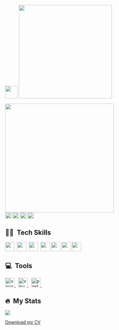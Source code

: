 <!DOCTYPE html>
<html lang="en">
<head>
    <meta charset="UTF-8">
    <meta name="viewport" content="width=device-width, initial-scale=1.0">
</head>
<body>

<div class="center">
    <p>
        <img src="https://media.giphy.com/media/hvRJCLFzcasrR4ia7z/giphy.gif" width="40px"/>
        <img src="https://readme-typing-svg.herokuapp.com?font=Tapestry&size=25&duration=4000&background=1FE6C300&lines=Hello%2C+I'm+Ahmet..;Merhaba%2C+Ben+Ahmet.." width="300" />
    </p>
</div>

<div id="header" class="center">
    <img src="https://media.giphy.com/media/LMcB8XospGZO8UQq87/giphy.gif" width="350"/>
</div>

<div id="contact" class="center">
    <a href="https://www.linkedin.com/in/ahmetcoskunkizilkaya" target="_blank"><img src="https://img.shields.io/badge/Linkedin%20-%230077B5.svg?&style=flat&logo=linkedin&logoColor=white" height="20" alt="LinkedIn Badge" /></a>
    <a href="mailto:ahmetcoskunkizilkaya@gmail.com" target="_blank"><img src="https://img.shields.io/badge/Email-0099ff?style=flat&logo=gmail&logoColor=white" height="20" alt="Email Badge"/></a>
    <a href="https://app.patika.dev/ahmetk3436" target="_blank"><img src="https://global-uploads.webflow.com/6097e0eca1e87557da031fef/609859a191abe5d64b17fed3_Patika%20logo-p-500.png" height="20" alt="Patika Badge"/></a>
    <a href="showtech (Ahmet)#1543" target="blank"><img src="https://img.shields.io/badge/Discord-%235865F2.svg?style=for-the-badge&logo=discord&logoColor=white" height="20" alt="Discord Badge"/></a>
</div>

<div class="tech-skills">
    <h2>👩‍💻 &nbsp;Tech Skills</h2>
    <p>
        <img src="https://img.shields.io/badge/-C%23-512BD4?style=flat&logo=dotnet" height="30"/>&nbsp;
        <img src="https://img.shields.io/badge/-SQL-CC2927?style=flat&logo=microsoftsqlserver" height="30"/>&nbsp;
        <img src="https://img.shields.io/badge/-Git-05122A?style=flat&logo=git" height="30"/>&nbsp;
        <img src="https://img.shields.io/badge/Flutter-%2302569B.svg?style=for-the-badge&logo=Flutter&logoColor=white" height="30"/>
        <img src="https://img.shields.io/badge/dart-%230175C2.svg?style=for-the-badge&logo=dart&logoColor=white" height="30"/>
        <img src="https://img.shields.io/badge/go-%2300ADD8.svg?style=for-the-badge&logo=go&logoColor=white" height="30"/>
        <img src="https://img.shields.io/badge/Android-3DDC84?style=for-the-badge&logo=android&logoColor=white" height="30"/>
    </p>
</div>

<div class="tools">
    <h2>💻 &nbsp;Tools</h2>
    <p>
        <a href="https://code.visualstudio.com/" target="_blank"> <img alt="vscode" src="https://upload.wikimedia.org/wikipedia/commons/9/9a/Visual_Studio_Code_1.35_icon.svg" height="30"/> </a> &nbsp;
        <a href="https://visualstudio.microsoft.com/tr/vs/" target="_blank"> <img src="https://upload.wikimedia.org/wikipedia/commons/5/59/Visual_Studio_Icon_2019.svg" alt="visual studio" height="30"/> </a> &nbsp;
        <a href="https://postman.com" target="_blank"> <img src="https://upload.wikimedia.org/wikipedia/commons/c/c2/Postman_%28software%29.png" alt="postman"  height="30"/> </a> &nbsp;
    </p>
</div>

<div id="stats" class="center">
    <h2>🔥 &nbsp;My Stats</h2>
    <p>
        <img src="https://github-readme-stats.vercel.app/api?username=ahmetk3436&&show_icons=true&title_color=ffffff&icon_color=bb2acf&text_color=daf7dc&bg_color=151515">
    </p>
</div>

<div class="center">
    <a href="Ahmet_Coskun_Kizilkaya_CV.docx" download>Download my CV</a>
</div>

</body>
</html>

